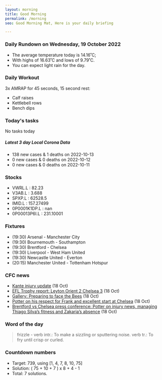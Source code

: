 ```yaml
---
layout: morning
title: Good Morning
permalink: /morning
seo: Good Morning Mat, Here is your daily briefing

---
```


<!-- weather_marker starts -->
### Daily Rundown on Wednesday, 19 October 2022

- The average temperature today is 14.16˚C;
- With highs of 16.63˚C and lows of 9.79˚C.
- You can expect light rain for the day.

<!-- weather_marker ends -->

### Daily Workout
<!-- workout_marker starts -->
3x AMRAP for 45 seconds, 15 second rest:

- Calf raises
- Kettlebell rows
- Bench dips

<!-- workout_marker ends -->

### Today's tasks
<!-- task_marker starts -->
No tasks today
<!-- task_marker ends -->

<!-- c19_marker starts -->
##### Latest 3 day Local Corona Data

- 138 new cases & 1 deaths on 2022-10-13
- 0 new cases & 0 deaths on 2022-10-12
- 0 new cases & 0 deaths on 2022-10-11

<!-- c19_marker ends -->

### Stocks

<!-- stocks_marker starts -->

- VWRL.L : 82.23
- V3AB.L : 3.688
- SPXP.L : 62528.5
- IMID.L : 157.27499
- 0P0001K1DP.L : nan
- 0P00013P6I.L : 231.10001

<!-- stocks_marker ends -->

### Fixtures

<!-- sports_marker starts -->

<ul>
<li>(19:30) Arsenal - Manchester City</li>
<li>(19:30) Bournemouth - Southampton</li>
<li>(19:30) Brentford - Chelsea</li>
<li>(19:30) Liverpool - West Ham United</li>
<li>(19:30) Newcastle United - Everton</li>
<li>(20:15) Manchester United - Tottenham Hotspur</li>
</ul>

<!-- sports_marker ends -->

### CFC news

<!-- cfc_marker starts -->
- [Kante injury update](https://chelseafc.com/en/news/article/kante-injury-update-oct-22) (18 Oct)
- [EFL Trophy report: Leyton Orient 2 Chelsea 3](https://chelseafc.com/en/news/article/efl-report-leyton-orient-2-chelsea-3) (18 Oct)
- [Gallery: Preparing to face the Bees](https://chelseafc.com/en/news/article/gallery-preparing-to-face-the-bees) (18 Oct)
- [Potter on his respect for Frank and excellent start at Chelsea](https://chelseafc.com/en/news/article/potter-on-his-respect-for-frank-and-excellent-start-at-chelsea) (18 Oct)
- [Brentford vs Chelsea press conference: Potter on injury news, managing Thiago Silva’s fitness and Zakaria’s absence](https://chelseafc.com/en/news/article/brentford-vs-chelsea-press-conference-potter-injury-news-thiago-zakaria) (18 Oct)

<!-- cfc_marker ends -->

### Word of the day
<!-- word_marker starts -->

 > frizzle - verb intr.: To make a sizzling or sputtering noise. verb tr.: To fry until crisp or curled.

<!-- word_marker ends -->

### Countdown numbers
<!-- game_marker starts -->

- Target: 739, using [1, 4, 7, 8, 10, 75]
- Solution: ( 75 + 10 + 7 ) x 8 + 4 - 1
- Total: 7 solutions.

<!-- game_marker ends -->